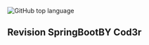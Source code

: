 ![GitHub top language](https://img.shields.io/github/languages/top/CarlosRobertoMedeiros/Backend-Java-red)
## Revision SpringBootBY Cod3r
		
		
		
	